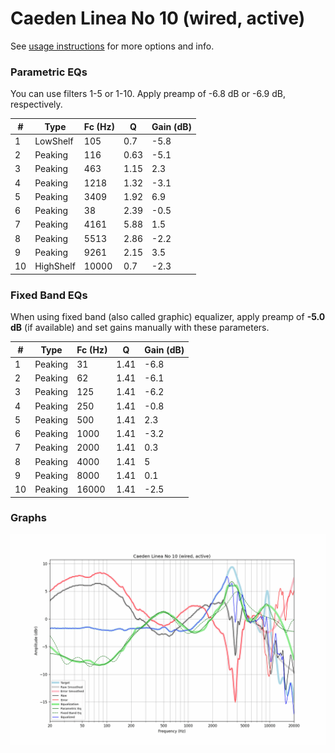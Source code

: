 # Caeden Linea No 10 (wired, active)
See [usage instructions](https://github.com/jaakkopasanen/AutoEq#usage) for more options and info.

### Parametric EQs
You can use filters 1-5 or 1-10. Apply preamp of -6.8 dB or -6.9 dB, respectively.

|   # | Type      |   Fc (Hz) |    Q |   Gain (dB) |
|-----|-----------|-----------|------|-------------|
|   1 | LowShelf  |       105 | 0.7  |        -5.8 |
|   2 | Peaking   |       116 | 0.63 |        -5.1 |
|   3 | Peaking   |       463 | 1.15 |         2.3 |
|   4 | Peaking   |      1218 | 1.32 |        -3.1 |
|   5 | Peaking   |      3409 | 1.92 |         6.9 |
|   6 | Peaking   |        38 | 2.39 |        -0.5 |
|   7 | Peaking   |      4161 | 5.88 |         1.5 |
|   8 | Peaking   |      5513 | 2.86 |        -2.2 |
|   9 | Peaking   |      9261 | 2.15 |         3.5 |
|  10 | HighShelf |     10000 | 0.7  |        -2.3 |

### Fixed Band EQs
When using fixed band (also called graphic) equalizer, apply preamp of **-5.0 dB** (if available) and set gains manually with these parameters.

|   # | Type    |   Fc (Hz) |    Q |   Gain (dB) |
|-----|---------|-----------|------|-------------|
|   1 | Peaking |        31 | 1.41 |        -6.8 |
|   2 | Peaking |        62 | 1.41 |        -6.1 |
|   3 | Peaking |       125 | 1.41 |        -6.2 |
|   4 | Peaking |       250 | 1.41 |        -0.8 |
|   5 | Peaking |       500 | 1.41 |         2.3 |
|   6 | Peaking |      1000 | 1.41 |        -3.2 |
|   7 | Peaking |      2000 | 1.41 |         0.3 |
|   8 | Peaking |      4000 | 1.41 |         5   |
|   9 | Peaking |      8000 | 1.41 |         0.1 |
|  10 | Peaking |     16000 | 1.41 |        -2.5 |

### Graphs
![](./Caeden%20Linea%20No%2010%20(wired,%20active).png)
